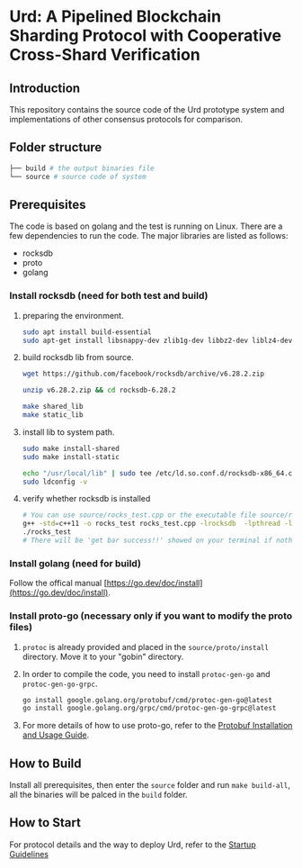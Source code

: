 #  Urd: A Pipelined Blockchain Sharding Protocol with Cooperative Cross-Shard Verification

## Introduction

This repository contains the source code of the Urd prototype system and implementations of other consensus protocols for comparison.

## Folder structure

```sh
├── build # the output binaries file
└── source # source code of system
```

## Prerequisites

The code is based on golang and the test is running on Linux. There are a few dependencies to run the code. The major libraries are listed as follows:

* rocksdb
* proto
* golang

### Install rocksdb (need for both test and build)

1. preparing the environment.

   ```bash
   sudo apt install build-essential
   sudo apt-get install libsnappy-dev zlib1g-dev libbz2-dev liblz4-dev libzstd-dev libgflags-dev
   ```

2. build rocksdb lib from source.

   ```bash
   wget https://github.com/facebook/rocksdb/archive/v6.28.2.zip
   
   unzip v6.28.2.zip && cd rocksdb-6.28.2
   
   make shared_lib
   make static_lib
   ```

3. install lib to system path.

   ```bash
   sudo make install-shared
   sudo make install-static
   
   echo "/usr/local/lib" | sudo tee /etc/ld.so.conf.d/rocksdb-x86_64.conf
   sudo ldconfig -v
   ```

4. verify whether rocksdb is installed

   ```bash
   # You can use source/rocks_test.cpp or the executable file source/rocks_test to verify whether rocksdb is installed successfully.
   g++ -std=c++11 -o rocks_test rocks_test.cpp -lrocksdb  -lpthread -ldl
   ./rocks_test
   # There will be 'get bar success!!' showed on your terminal if nothing is wrong.
   ```

### Install golang (need for build)

Follow the offical manual [https://go.dev/doc/install](https://go.dev/doc/install).

### Install proto-go (necessary only if you want to modify the proto files)

1. `protoc` is already provided and placed in the `source/proto/install` directory. Move it to your "gobin" directory.
2. In order to compile the code, you need to install `protoc-gen-go` and `protoc-gen-go-grpc`.

    ```sh
    go install google.golang.org/protobuf/cmd/protoc-gen-go@latest 
    go install google.golang.org/grpc/cmd/protoc-gen-go-grpc@latest
    ```
3. For more details of how to use proto-go, refer to the [Protobuf Installation and Usage Guide](./source/proto/README.md).
## How to Build

Install all prerequisites, then enter the `source` folder and run `make build-all`, all the binaries will be palced in the `build` folder.

## How to Start

For protocol details and the way to deploy Urd, refer to the [Startup Guidelines](./source/start.md)
